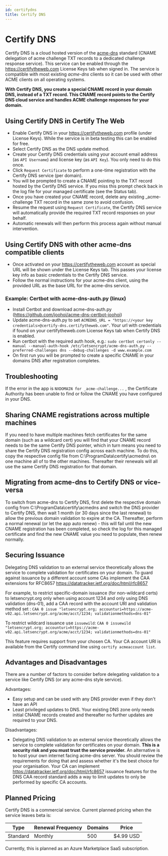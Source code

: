 ```yaml
---
id: certifydns
title: Certify DNS
---
```


# Certify DNS

Certify DNS is a cloud hosted version of the [acme-dns](https://github.com/joohoi/acme-dns) standard (CNAME delegation of acme challenge TXT records to a dedicated challenge response service). This service can be enabled through the https://certifytheweb.com License Keys tab when signed in. The service is compatible with most existing _acme-dns_ clients so it can be used with other ACME clients on all operating systems.

**With Certify DNS, you create a special CNAME record in your domain DNS, instead of a TXT record. This CNAME record points to the Certify DNS cloud service and handles ACME challenge responses for your domain.**

## Using Certify DNS in Certify The Web

- Enable Certify DNS in your https://certifytheweb.com profile (under License Keys). While the service is in beta testing this can be enabled for free.
- Select Certify DNS as the DNS update method.
- Create your Certify DNS credentials using your account email address (as `API Username`) and license key (as `API Key`). You only need to do this once.
- Click `Request Certificate` to perform a one-time registration with the Certify DNS service (per domain).
- You will be prompted to create a CNAME pointing to the TXT record hosted by the Certify DNS service. If you miss this prompt check back in the log file for your managed certificate (see the Status tab).
- Once you have created your CNAME record, delete any existing \_acme-challenge TXT record in the same zone to avoid confusion.
- Resume the request using `Request Certificate`, the Certify DNS service will automatically provide the required TXT record responses on your behalf.
- Automatic renewals will then perform this process again without manual intervention.

## Using Certify DNS with other acme-dns compatible clients

- Once activated on your https://certifytheweb.com account as special URL will be shown under the License Keys tab. This passes your license key info as basic credentials to the Certify DNS service.
- Follow the normal instructions for your acme-dns client, using the provided URL as the base URL for the acme-dns service.

### Example: Certbot with acme-dns-auth.py (linux)

- Install Certbot and download acme-dns-auth.py (https://github.com/joohoi/acme-dns-certbot-joohoi)
- Update acme-dns-auth.py to set `ACMEDNS_URL = "https://<your key credentials>@certify-dns.certifytheweb.com"`. Your url with credentials if found on your certifytheweb.com License Keys tab when Certify DNS is enabled.
- Run certbot with the required auth hook, e.g.:
  `sudo certbot certonly --manual --manual-auth-hook /etc/letsencrypt/acme-dns-auth.py --preferred-challenges dns --debug-challenges -d www.example.com`
- On first run you will be prompted to create a specific CNAME in your domains DNS after registration completes.

## Troubleshooting

If the error in the app is `NXDOMAIN for _acme-challenge...` , the Certificate Authority has been unable to find or follow the CNAME you have configured in your DNS.

## Sharing CNAME registrations across multiple machines
If you need to have multiple machines fetch certificates for the same domain (such as a wildcard cert) you will find that your CNAME record needs to be the same Certify DNS pointer, which in turn means you need to share the Certify DNS registration config across each machine. To do this, copy the respective config file from C:\ProgramData\certify\acmedns\ on one machine all of to the other machines. Thereafter their renewals will all use the same Certify DNS registration for that domain.

## Migrating from acme-dns to Certify DNS or vice-versa
To switch from acme-dns to Certify DNS, first delete the respective domain config from C:\ProgramData\certify\acmedns and switch the DNS provider to Certify DNS, then wait 1 month (or 30 days since the last renewal) to allow the previous domain validation to expire at the CA. Thereafter, perform a normal renewal (or let the app auto renew) - this will fail until the new CNAME registration has been completed, so check the log for this managed certificate and find the new CNAME value you need to populate, then renew normally.

## Securing Issuance
Delegating DNS validation to an external service theoretically allows the service to complete validation for certificates on your domain. To guard against issuance by a different account some CAs implement the CAA extensions for RFC8657 https://datatracker.ietf.org/doc/html/rfc8657

For example, to restrict specific-domain issuance (for non-wildcard certs) to letsencrypt.org only when using account 1234 and only using DNS validation (dns-01), add a CAA record with the account URI and validation method set :
`CAA 0 issue "letsencrypt.org; accounturi=https://acme-v02.api.letsencrypt.org/acme/acct/1234; validationmethods=dns-01"`

To restrict wildcard issuance use `issuewild`:
`CAA 0 issuewild "letsencrypt.org; accounturi=https://acme-v02.api.letsencrypt.org/acme/acct/1234; validationmethods=dns-01"`

This feature requires support from your chosen CA. Your CA account URI is available from the Certify command line using `certify acmeaccount list`.

## Advantages and Disadvantages

There are a number of factors to consider before delegating validation to a service like Certify DNS (or any acme-dns style service).

Advantages:

- Easy setup and can be used with any DNS provider even if they don't have an API
- Least privileged updates to DNS. Your existing DNS zone only needs initial CNAME records created and thereafter no further updates are required to your DNS.

Disadvantages:

- Delegating DNS validation to an external service theoretically allows the service to complete validation for certificates on your domain. **This is a security risk and you must trust the service provider.** An alternative is to host your own internet facing acme-dns server. You should review the requirements for doing that and assess whether it's the best choice for your organisation. Your CA can implement https://datatracker.ietf.org/doc/html/rfc8657 issuance features for the DNS CAA record standard adds a way to limit updates to only be performed by specific CA accounts.

## Planned Pricing

Certify DNS is a commercial service. Current planned pricing when the service leaves beta is:

| Type     | Renewal Frequency | Domains | Price     |
| -------- | ----------------- | ------- | --------- |
| Standard | Monthly           | 500     | $4.99 USD |

Currently, this is planned as an Azure Marketplace SaaS subscription.
